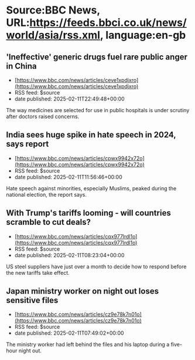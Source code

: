 # Source:BBC News, URL:https://feeds.bbci.co.uk/news/world/asia/rss.xml, language:en-gb

## 'Ineffective' generic drugs fuel rare public anger in China
 - [https://www.bbc.com/news/articles/ceve1xpdjxro](https://www.bbc.com/news/articles/ceve1xpdjxro)
 - RSS feed: $source
 - date published: 2025-02-11T22:49:48+00:00

The way medicines are selected for use in public hospitals is under scrutiny after doctors raised concerns.

## India sees huge spike in hate speech in 2024, says report
 - [https://www.bbc.com/news/articles/cpwx9942x72o](https://www.bbc.com/news/articles/cpwx9942x72o)
 - RSS feed: $source
 - date published: 2025-02-11T11:56:46+00:00

Hate speech against minorities, especially Muslims, peaked during the national election, the report says.

## With Trump's tariffs looming - will countries scramble to cut deals?
 - [https://www.bbc.com/news/articles/cqx977lrdl1o](https://www.bbc.com/news/articles/cqx977lrdl1o)
 - RSS feed: $source
 - date published: 2025-02-11T08:23:04+00:00

US steel suppliers have just over a month to decide how to respond before the new tariffs take effect.

## Japan ministry worker on night out loses sensitive files
 - [https://www.bbc.com/news/articles/cz9e78k7n01o](https://www.bbc.com/news/articles/cz9e78k7n01o)
 - RSS feed: $source
 - date published: 2025-02-11T07:49:02+00:00

The ministry worker had left behind the files and his laptop during a five-hour night out.

